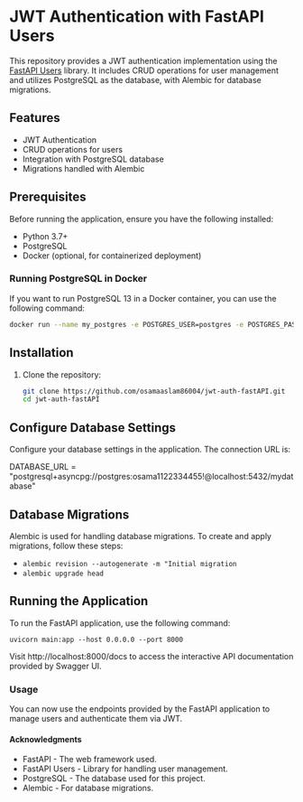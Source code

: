 # JWT Authentication with FastAPI Users

This repository provides a JWT authentication implementation using the [FastAPI Users](https://github.com/fastapi-users/fastapi-users/) library. It includes CRUD operations for user management and utilizes PostgreSQL as the database, with Alembic for database migrations.

## Features

- JWT Authentication
- CRUD operations for users
- Integration with PostgreSQL database
- Migrations handled with Alembic

## Prerequisites

Before running the application, ensure you have the following installed:

- Python 3.7+
- PostgreSQL
- Docker (optional, for containerized deployment)

### Running PostgreSQL in Docker

If you want to run PostgreSQL 13 in a Docker container, you can use the following command:

```bash
docker run --name my_postgres -e POSTGRES_USER=postgres -e POSTGRES_PASSWORD=osama1122334455! -e POSTGRES_DB=mydatabase -p 5432:5432 -d postgres:13
```

## Installation

1. Clone the repository:

   ```bash
   git clone https://github.com/osamaaslam86004/jwt-auth-fastAPI.git
   cd jwt-auth-fastAPI
   ```

## Configure Database Settings
Configure your database settings in the application. The connection URL is:

DATABASE_URL = "postgresql+asyncpg://postgres:osama1122334455!@localhost:5432/mydatabase"

## Database Migrations
Alembic is used for handling database migrations. To create and apply migrations, follow these steps:

- `alembic revision --autogenerate -m "Initial migration`
- `alembic upgrade head`

## Running the Application
To run the FastAPI application, use the following command:

`uvicorn main:app --host 0.0.0.0 --port 8000`

Visit http://localhost:8000/docs to access the interactive API documentation provided by Swagger UI.

### Usage
You can now use the endpoints provided by the FastAPI application to manage users and authenticate them via JWT.

#### Acknowledgments
- FastAPI - The web framework used.
- FastAPI Users - Library for handling user management.
- PostgreSQL - The database used for this project.
- Alembic - For database migrations.